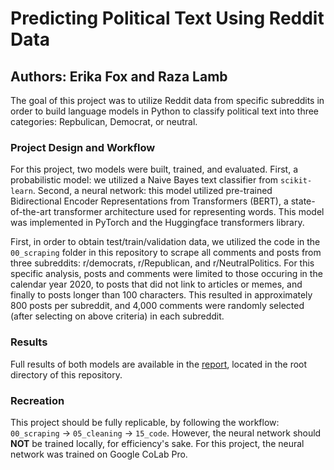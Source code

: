 # Predicting Political Text Using Reddit Data
## Authors: Erika Fox and Raza Lamb

The goal of this project was to utilize Reddit data from specific subreddits in order to build language models in Python to classify political text into three categories: Repbulican, Democrat, or neutral.

### Project Design and Workflow

For this project, two models were built, trained, and evaluated. First, a probabilistic model: we utilized a Naive Bayes text classifier from `scikit-learn`. Second, a neural network: this model utilized pre-trained Bidirectional Encoder Representations from Transformers (BERT), a state-of-the-art transformer architecture used for representing words. This model was implemented in PyTorch and the Huggingface transformers library.

First, in order to obtain test/train/validation data, we utilized the code in the `00_scraping` folder in this repository to scrape all comments and posts from three subreddits: r/democrats, r/Republican, and r/NeutralPolitics. For this specific analysis, posts and comments were limited to those occuring in the calendar year 2020, to posts that did not link to articles or memes, and finally to posts longer than 100 characters. This resulted in approximately 800 posts per subreddit, and 4,000 comments were randomly selected (after selecting on above criteria) in each subreddit.

### Results

Full results of both models are available in the [report](https://github.com/razalamb1/political_speech/blob/main/NLP%20Final%20Project%20-%20Raza%20Lamb%20and%20Erika%20Fox%20.pdf), located in the root directory of this repository.

### Recreation

This project should be fully replicable, by following the workflow: `00_scraping` -> `05_cleaning` -> `15_code`. However, the neural network should **NOT** be trained locally, for efficiency's sake. For this project, the neural network was trained on Google CoLab Pro.




